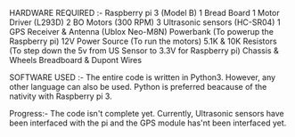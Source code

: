 
HARDWARE REQUIRED :-
Raspberry pi 3 (Model B)
1 Bread Board
1 Motor Driver (L293D)
2 BO Motors (300 RPM)
3 Ultrasonic sensors (HC-SR04)
1 GPS Receiver & Antenna (Ublox Neo-M8N)
Powerbank (To powerup the Raspberry pi)
12V Power Source (To run the motors)
5.1K & 10K Resistors (To step down the 5v from US Sensor to 3.3V for Raspberry pi)
Chassis & Wheels
Breadboard & Dupont Wires


SOFTWARE USED :-
The entire code is written in Python3. However, any other language can also be used. Python is preferred beacause of the nativity with Raspberry pi 3.


Progress:-
The code isn't complete yet. Currently, Ultrasonic sensors have been interfaced with the pi and the GPS module has'nt been interfaced yet.  




